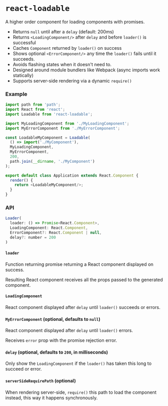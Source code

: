 # `react-loadable`

A higher order component for loading components with promises.

- Returns `null` until after a `delay` (default: 200ms)
- Returns `<LoadingComponent/>` after `delay` and before `loader()` is successful
- Caches `Component` returned by `loader()` on success
- Shows optional `<ErrorComponent/>` any time the `loader()` fails until it succeeds.
- Avoids flashing states when it doesn't need to.
- Designed around module bundlers like Webpack (async imports work statically)
- Supports server-side rendering via a dynamic `require()`

### Example

```js
import path from 'path';
import React from 'react';
import Loadable from 'react-loadable';

import MyLoadingComponent from './MyLoadingComponent';
import MyErrorComponent from './MyErrorComponent';

const LoadableMyComponent = Loadable(
  () => import('./MyComponent'),
  MyLoadingComponent,
  MyErrorComponent,
  200,
  path.join(__dirname, './MyComponent')
);

export default class Application extends React.Component {
  render() {
    return <LoadableMyComponent/>;
  }
}
```

### API

```js
Loader(
  loader: () => Promise<React.Component>,
  LoadingComponent: React.Component,
  ErrorComponent?: React.Component | null,
  delay?: number = 200
)
```

#### `loader`

Function returning promise returning a React component displayed on success.

Resulting React component receives all the props passed to the generated
component.

#### `LoadingComponent`

React component displayed after `delay` until `loader()` succeeds or errors.

#### `MyErrorComponent` (optional, defaults to `null`)

React component displayed after `delay` until `loader()` errors.

Receives `error` prop with the promise rejection error.

#### `delay` (optional, defaults to `200`, in milliseconds)

Only show the `LoadingComponent` if the `loader()` has taken this long to
succeed or error.

#### `serverSideRequirePath` (optional)

When rendering server-side, `require()` this path to load the component
instead, this way it happens synchronously.
